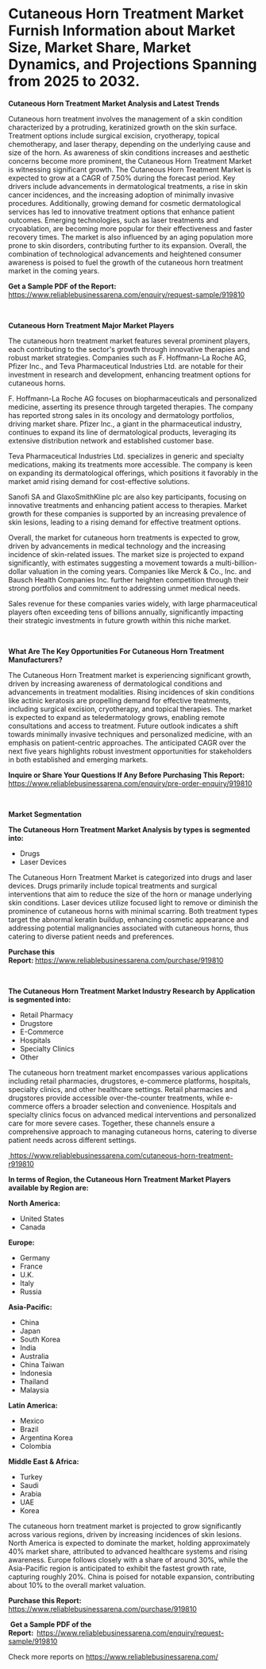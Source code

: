 <p><h1>Cutaneous Horn Treatment Market Furnish Information about Market Size, Market Share, Market Dynamics, and Projections Spanning from 2025 to 2032.</h1></p><p><strong>Cutaneous Horn Treatment Market Analysis and Latest Trends</strong></p>
<p><p>Cutaneous horn treatment involves the management of a skin condition characterized by a protruding, keratinized growth on the skin surface. Treatment options include surgical excision, cryotherapy, topical chemotherapy, and laser therapy, depending on the underlying cause and size of the horn. As awareness of skin conditions increases and aesthetic concerns become more prominent, the Cutaneous Horn Treatment Market is witnessing significant growth. The Cutaneous Horn Treatment Market is expected to grow at a CAGR of 7.50% during the forecast period. Key drivers include advancements in dermatological treatments, a rise in skin cancer incidences, and the increasing adoption of minimally invasive procedures. Additionally, growing demand for cosmetic dermatological services has led to innovative treatment options that enhance patient outcomes. Emerging technologies, such as laser treatments and cryoablation, are becoming more popular for their effectiveness and faster recovery times. The market is also influenced by an aging population more prone to skin disorders, contributing further to its expansion. Overall, the combination of technological advancements and heightened consumer awareness is poised to fuel the growth of the cutaneous horn treatment market in the coming years.</p></p>
<p><strong>Get a Sample PDF of the Report:&nbsp;</strong> <a href="https://www.reliablebusinessarena.com/enquiry/request-sample/919810?utm_campaign=3099&utm_medium=2&utm_source=Github&utm_content=ia&utm_term=05032025&utm_id=cutaneous-horn-treatment">https://www.reliablebusinessarena.com/enquiry/request-sample/919810</a></p>
<p>&nbsp;</p>
<p><strong>Cutaneous Horn Treatment Major Market Players</strong></p>
<p><p>The cutaneous horn treatment market features several prominent players, each contributing to the sector's growth through innovative therapies and robust market strategies. Companies such as F. Hoffmann-La Roche AG, Pfizer Inc., and Teva Pharmaceutical Industries Ltd. are notable for their investment in research and development, enhancing treatment options for cutaneous horns.</p><p>F. Hoffmann-La Roche AG focuses on biopharmaceuticals and personalized medicine, asserting its presence through targeted therapies. The company has reported strong sales in its oncology and dermatology portfolios, driving market share. Pfizer Inc., a giant in the pharmaceutical industry, continues to expand its line of dermatological products, leveraging its extensive distribution network and established customer base.</p><p>Teva Pharmaceutical Industries Ltd. specializes in generic and specialty medications, making its treatments more accessible. The company is keen on expanding its dermatological offerings, which positions it favorably in the market amid rising demand for cost-effective solutions.</p><p>Sanofi SA and GlaxoSmithKline plc are also key participants, focusing on innovative treatments and enhancing patient access to therapies. Market growth for these companies is supported by an increasing prevalence of skin lesions, leading to a rising demand for effective treatment options.</p><p>Overall, the market for cutaneous horn treatments is expected to grow, driven by advancements in medical technology and the increasing incidence of skin-related issues. The market size is projected to expand significantly, with estimates suggesting a movement towards a multi-billion-dollar valuation in the coming years. Companies like Merck & Co., Inc. and Bausch Health Companies Inc. further heighten competition through their strong portfolios and commitment to addressing unmet medical needs.</p><p>Sales revenue for these companies varies widely, with large pharmaceutical players often exceeding tens of billions annually, significantly impacting their strategic investments in future growth within this niche market.</p></p>
<p>&nbsp;</p>
<p><strong>What Are The Key Opportunities For Cutaneous Horn Treatment Manufacturers?</strong></p>
<p><p>The Cutaneous Horn Treatment market is experiencing significant growth, driven by increasing awareness of dermatological conditions and advancements in treatment modalities. Rising incidences of skin conditions like actinic keratosis are propelling demand for effective treatments, including surgical excision, cryotherapy, and topical therapies. The market is expected to expand as teledermatology grows, enabling remote consultations and access to treatment. Future outlook indicates a shift towards minimally invasive techniques and personalized medicine, with an emphasis on patient-centric approaches. The anticipated CAGR over the next five years highlights robust investment opportunities for stakeholders in both established and emerging markets.</p></p>
<p><strong>Inquire or Share Your Questions If Any Before Purchasing This Report:</strong> <a href="https://www.reliablebusinessarena.com/enquiry/pre-order-enquiry/919810?utm_campaign=3099&utm_medium=2&utm_source=Github&utm_content=ia&utm_term=05032025&utm_id=cutaneous-horn-treatment">https://www.reliablebusinessarena.com/enquiry/pre-order-enquiry/919810</a></p>
<p>&nbsp;</p>
<p><strong>Market Segmentation</strong></p>
<p><strong>The Cutaneous Horn Treatment Market Analysis by types is segmented into:</strong></p>
<p><ul><li>Drugs</li><li>Laser Devices</li></ul></p>
<p><p>The Cutaneous Horn Treatment Market is categorized into drugs and laser devices. Drugs primarily include topical treatments and surgical interventions that aim to reduce the size of the horn or manage underlying skin conditions. Laser devices utilize focused light to remove or diminish the prominence of cutaneous horns with minimal scarring. Both treatment types target the abnormal keratin buildup, enhancing cosmetic appearance and addressing potential malignancies associated with cutaneous horns, thus catering to diverse patient needs and preferences.</p></p>
<p><strong>Purchase this Report:&nbsp;</strong><a href="https://www.reliablebusinessarena.com/purchase/919810?utm_campaign=3099&utm_medium=2&utm_source=Github&utm_content=ia&utm_term=05032025&utm_id=cutaneous-horn-treatment">https://www.reliablebusinessarena.com/purchase/919810</a></p>
<p>&nbsp;</p>
<p><strong>The Cutaneous Horn Treatment Market Industry Research by Application is segmented into:</strong></p>
<p><ul><li>Retail Pharmacy</li><li>Drugstore</li><li>E-Commerce</li><li>Hospitals</li><li>Specialty Clinics</li><li>Other</li></ul></p>
<p><p>The cutaneous horn treatment market encompasses various applications including retail pharmacies, drugstores, e-commerce platforms, hospitals, specialty clinics, and other healthcare settings. Retail pharmacies and drugstores provide accessible over-the-counter treatments, while e-commerce offers a broader selection and convenience. Hospitals and specialty clinics focus on advanced medical interventions and personalized care for more severe cases. Together, these channels ensure a comprehensive approach to managing cutaneous horns, catering to diverse patient needs across different settings.</p></p>
<p><a href="https://www.reliablebusinessarena.com/cutaneous-horn-treatment-r919810?utm_campaign=3099&utm_medium=2&utm_source=Github&utm_content=ia&utm_term=05032025&utm_id=cutaneous-horn-treatment">&nbsp;https://www.reliablebusinessarena.com/cutaneous-horn-treatment-r919810</a></p>
<p><strong>In terms of Region, the Cutaneous Horn Treatment Market Players available by Region are:</strong></p>
<p>
    <p> <strong> North America: </strong>
        <ul>
            <li>United States</li>
            <li>Canada</li>
        </ul>
        </p> 
    <p> <strong> Europe: </strong>
        <ul>
            <li>Germany</li>
            <li>France</li>
            <li>U.K.</li>
            <li>Italy</li>
            <li>Russia</li>
        </ul>
        </p> 
    <p> <strong> Asia-Pacific: </strong>
        <ul>
            <li>China</li>
            <li>Japan</li>
            <li>South Korea</li>
            <li>India</li>
            <li>Australia</li>
            <li>China Taiwan</li>
            <li>Indonesia</li>
            <li>Thailand</li>
            <li>Malaysia</li>
        </ul>
        </p> 
    <p> <strong> Latin America: </strong>
        <ul>
            <li>Mexico</li>
            <li>Brazil</li>
            <li>Argentina Korea</li>
            <li>Colombia</li>
        </ul>
        </p> 
    <p> <strong> Middle East & Africa: </strong>
        <ul>
            <li>Turkey</li>
            <li>Saudi</li>
            <li>Arabia</li>
            <li>UAE</li>
            <li>Korea</li>
        </ul>
    </p>
    </p>
<p><p>The cutaneous horn treatment market is projected to grow significantly across various regions, driven by increasing incidences of skin lesions. North America is expected to dominate the market, holding approximately 40% market share, attributed to advanced healthcare systems and rising awareness. Europe follows closely with a share of around 30%, while the Asia-Pacific region is anticipated to exhibit the fastest growth rate, capturing roughly 20%. China is poised for notable expansion, contributing about 10% to the overall market valuation.</p></p>
<p><strong>Purchase this Report: </strong><a href="https://www.reliablebusinessarena.com/purchase/919810?utm_campaign=3099&utm_medium=2&utm_source=Github&utm_content=ia&utm_term=05032025&utm_id=cutaneous-horn-treatment">https://www.reliablebusinessarena.com/purchase/919810</a></p>
<p>&nbsp;<strong>Get a Sample PDF of the Report:&nbsp;&nbsp;</strong><a href="https://www.reliablebusinessarena.com/enquiry/request-sample/919810?utm_campaign=3099&utm_medium=2&utm_source=Github&utm_content=ia&utm_term=05032025&utm_id=cutaneous-horn-treatment">https://www.reliablebusinessarena.com/enquiry/request-sample/919810</a></p>
<p><strong></strong></p>
<p>Check more reports on <a href="https://www.reliablebusinessarena.com/?utm_campaign=3099&utm_medium=2&utm_source=Github&utm_content=ia&utm_term=05032025&utm_id=cutaneous-horn-treatment">https://www.reliablebusinessarena.com/</a></p>